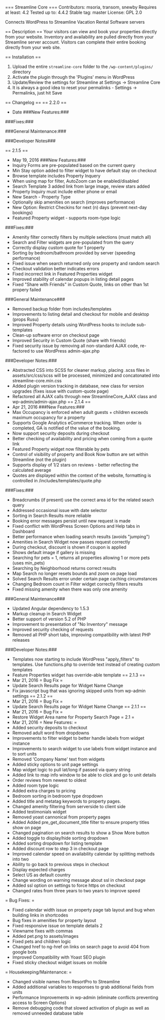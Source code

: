 === Streamline Core ===
Contributors: msoria, transom, snewby
Requires at least: 4.2
Tested up to: 4.4.2
Stable tag: master
License: GPL 2.0

Connects WordPress to Streamline Vacation Rental Software servers

== Description ==
Your visitors can view and book your properties directly from your website. Inventory and availability are pulled directly from your Streamline server account. Visitors can complete their entire booking directly from your web site.

== Installation ==

1. Upload the entire `streamline-core` folder to the `/wp-content/plugins/` directory
2. Activate the plugin through the 'Plugins' menu in WordPress
3. Update/Review the settings for Streamline at Settings -> Streamline Core
4. It is always a good idea to reset your permalinks - Settings -> Permalinks, just hit Save

== Changelog ==
== 2.2.0 ==
* Date
###New Features:###

###Fixes:###

###General Maintenance:###

###Developer Notes###

== 2.1.5 ==
* May 19, 2016
###New Features:###
* Inquiry Forms are pre-populated based on the current query
* Min Stay option added to filter widget to have default stay on checkout
* Browse template includes Property Inquery
* When using map for filter, AutoZoom can be enabled/disabled
* Search Template 3 added link from large image, review stars added
* Property Inquiry must include either phone or email
* New Search - Property Type
* Optionally skip amenities on search (improves performance)
* New Option: Restrict Checkins for next (n) days (prevent next-day bookings)
* Featured Property widget - supports room-type logic

###Fixes:###
* Amenity filter correctly filters by multiple selections (must match all)
* Search and Filter widgets are pre-populated from the query
* Correctly display custom quote for 1 property
* Sorting by bedroom/bathroom provided by server (speeding performance)
* Fixed issue when search returned only one property and random search
* Checkout validation better indicates errors
* Fixed incorrect link in Featured Properties widget
* Improved stability of calendar popups in listing detail pages
* Fixed "Share with Friends" in Custom Quote, links on other than 1st propery failed

###General Maintenance###
* Removed backup folder from includes/templates
* Improvements to listing detail and checkout for mobile and desktop (props Rusu)
* Improved Property details using WordPress hooks to include sub-templates
* Clean-up software error on checkout page
* Improved Security in Custom Quote (share with friends)
* Fixed security issue by removing all non-standard AJAX code, re-factored to use WordPress admin-ajax.php

###Developer Notes:###
* Abstracted CSS into SCSS for cleaner markup, placing .scss files in assets/src/css/scss will be processed, minimized and concatonated into streamline-core.min.css
* Added plugin version tracking in database, new class for version upgrades (fixes issue with custom-quote page)
* Refactored all AJAX calls through new StreamlineCore_AJAX class and wp-admin/admin-ajax.php
== 2.1.4 ==
* Apr 21, 2016
###New Features:###
* Max Occupancy is enforced when adult guests + children exceeds maximum occupancy for a property
* Supports Google Analytics eCommerce tracking. When order is completed, GA is notified of the value of the booking.
* Now support security deposits during checkout
* Better checking of availability and pricing when coming from a quote link
* Featured Property widget now filterable by pets
* Control of visibility of property and Book Now button are set within Streamline (not the plugin)
* Supports display of 1/2 stars on reviews - better reflecting the calculated average
* Quotes are displayed within the context of the website, formatting is controlled in /includes/templates/quote.php

###Fixes:###
* Breadcrumbs (if present) use the correct area id for the related seach query
* Addressed occasional issue with date selector
* Sorting in Search Results more reliable
* Booking error messages persist until new request is made
* Fixed conflict with WordPress Screen Options and Help tabs in Dashboard
* Better performance when loading search results (avoids "jumping")
* Amenities in Search Widget now passes request correctly
* During checkout, discount is shown if coupon is applied
* Shows default image if gallery is missing
* Searching for pets = 1, returns all properties allowing 1 or more pets (uses min_pets)
* Searching by Neighborhood returns correct results
* Map Search no longer resets bounds and zoom on page load
* Solved Search Results error under certain page caching circumstances
* Changing Bedroom count in Filter widget correctly filters results
* Fixed missing amenity when there was only one amenity

###General Maintenance###
* Updated Angular dependency to 1.5.3
* Markup cleanup in Search Widget
* Better support of version 5.2 of PHP
* Improvement to presentation of "No Inventory" message
* Improved security checking of requests
* Removed all PHP short tabs, improving compatibility with latest PHP releases

###Developer Notes:###
* Templates now starting to include WordPress "apply_filters" to templates. Use functions.php to override text instead of creating custom templates
* Feature Properties widget has override-able template
== 2.1.3 ==
* Mar 21, 2016
= Bug Fix =
* Update Search Results page for Widget Name Change
* Fix javascript bug that was ignoring skipped units from wp-admin settings
== 2.1.2 ==
* Mar 21, 2016
= Bug Fix =
* Update Search Results page for Widget Name Change
== 2.1.1 ==
* Mar 21, 2016
= Bug Fix =
* Restore Widget Area name for Property Search Page
= 2.1 =
* Mar 21, 2016
= New Features: =
* Added security deposits to checkout
* Removed adult word from dropdowns
* Improvements to filter widget to better handle labels from widget instance
* Improvements to search widget to use labels from widget instance and to sort units
* Removed 'Company Name' text from widgets
* Added sticky options to unit page settings
* Map widget logic to pull lat/long if passed via query string
* Added link to map info window to be able to click and go to unit details
* Order reviews from newest to oldest
* Added room type logic
* Added extra charges to pricing
* Bedroom sorting in bedroom type dropdown
* Added title and metatag keywords to property pages.
* Changed amenity filtering from serverside to client side
* Added testimonials widget
* Removed yoast cannonical from property pages
* Added Added pre_get_document_title filter to ensure property titles show on page
* Changed pagination on search results to show a Show More button
* Added toggle to display/hide sorting dropdown
* Added sorting dropdown for listing template
* Added discount row to step 3 in checkout page
* Improved calendar speed on availability calendar by splitting methods into two
* Ability to go back to previous steps in checkout
* Display expected charges
* Select US as default country
* Change wording on warning message about ssl in checkout page
* Added ssl option on settings to force https on checkout
* Changed rates from three years to two years to improve speed

= Bug Fixes: =
* Fixed calendar width issue on property page tab layout and bug when building links in shortcodes
* Bug fixes in amenities for property layout
* Fixed responsive issue on template details 2
* Viewname fixes with commas
* Added pet.png to assets/images
* Fixed pets and children logic
* Changed href to ng-href on links on search page to avoid 404 from google bots
* Improved Compatibility with Yoast SEO plugin
* Fixed sticky checkout widget issues on mobile

= Housekeeping/Maintenance: =
* Changed visible names from ResortPro to Streamline
* Added additional variables to responses to grab additional fields from units
* Performance Improvements in wp-admin (eliminate conflicts preventing access to Screen Options)
* Remove debugging code that slowed activation of plugin as well as removed unneeded database table